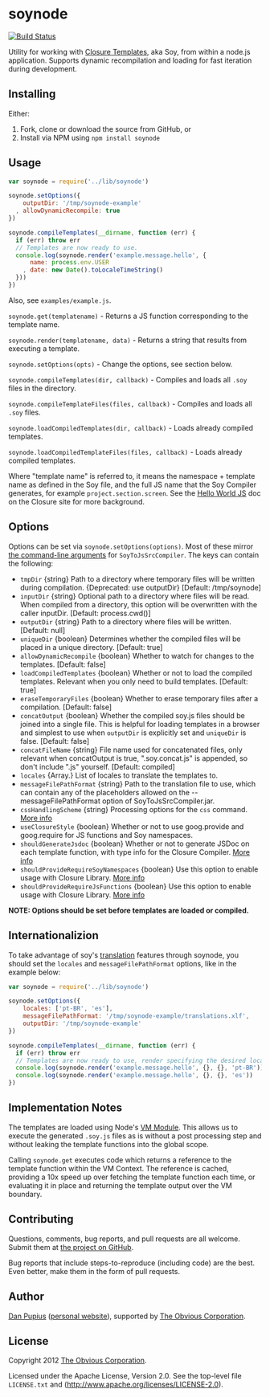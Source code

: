 soynode
=======

[![Build Status](https://travis-ci.org/Medium/soynode.svg)](https://travis-ci.org/Medium/soynode)

Utility for working with [Closure Templates](https://developers.google.com/closure/templates/),
aka Soy, from within a node.js application.  Supports dynamic recompilation and loading for fast
iteration during development.

Installing
----------

Either:

1. Fork, clone or download the source from GitHub, or
2. Install via NPM using `npm install soynode`


Usage
-----

```js
var soynode = require('../lib/soynode')

soynode.setOptions({
    outputDir: '/tmp/soynode-example'
  , allowDynamicRecompile: true
})

soynode.compileTemplates(__dirname, function (err) {
  if (err) throw err
  // Templates are now ready to use.
  console.log(soynode.render('example.message.hello', {
      name: process.env.USER
    , date: new Date().toLocaleTimeString()
  }))
})
```

Also, see `examples/example.js`.

`soynode.get(templatename)` - Returns a JS function corresponding to the template name.

`soynode.render(templatename, data)` - Returns a string that results from executing a template.

`soynode.setOptions(opts)` - Change the options, see section below.

`soynode.compileTemplates(dir, callback)` - Compiles and loads all `.soy` files in the directory.

`soynode.compileTemplateFiles(files, callback)` - Compiles and loads all `.soy` files.

`soynode.loadCompiledTemplates(dir, callback)` - Loads already compiled templates.

`soynode.loadCompiledTemplateFiles(files, callback)` - Loads already compiled templates.

Where "template name" is referred to, it means the namespace + template name as defined in the Soy
file, and the full JS name that the Soy Compiler generates, for example `project.section.screen`.
See the [Hello World JS](https://developers.google.com/closure/templates/docs/helloworld_js) doc on
the Closure site for more background.

Options
-------

Options can be set via `soynode.setOptions(options)`. Most of these mirror 
[the command-line arguments](https://developers.google.com/closure/templates/docs/javascript_usage)
for `SoyToJsSrcCompiler`. The keys can contain the following:

- `tmpDir` {string} Path to a directory where temporary files will be written during compilation. {Deprecated: use outputDir}
  [Default: /tmp/soynode]
- `inputDir` {string} Optional path to a directory where files will be read. When compiled from a directory, this option will be overwritten with the caller inputDir. [Default: process.cwd()]
- `outputDir` {string} Path to a directory where files will be written. [Default: null]
- `uniqueDir` {boolean} Determines whether the compiled files will be placed in a unique directory. [Default: true]
- `allowDynamicRecompile` {boolean} Whether to watch for changes to the templates. [Default: false]
- `loadCompiledTemplates` {boolean} Whether or not to load the compiled templates. Relevant when you only need to build templates. [Default: true]
- `eraseTemporaryFiles` {boolean} Whether to erase temporary files after a compilation.
[Default: false]
- `concatOutput` {boolean} Whether the compiled soy.js files should be joined into a single file. This is helpful for loading templates in a browser and simplest to use when `outputDir` is explicitly set and `uniqueDir` is false. [Default: false]
- `concatFileName` {string} File name used for concatenated files, only relevant when concatOutput is true, ".soy.concat.js" is appended, so don't include ".js" yourself. [Default: compiled]
- `locales` {Array.<string>} List of locales to translate the templates to.
- `messageFilePathFormat` {string} Path to the translation file to use, which can contain any of the placeholders allowed on the --messageFilePathFormat option of SoyToJsSrcCompiler.jar.
- `cssHandlingScheme` {string} Processing options for the `css` command. [More info](https://developers.google.com/closure/templates/docs/commands#css)
- `useClosureStyle` {boolean} Whether or not to use goog.provide and goog.require for JS functions and Soy namespaces.
- `shouldGenerateJsdoc` {boolean} Whether or not to generate JSDoc on each template function, with type info for the Closure Compiler. [More info](https://developers.google.com/closure/templates/docs/javascript_usage)
- `shouldProvideRequireSoyNamespaces` {boolean} Use this option to enable usage with Closure Library. [More info](https://developers.google.com/closure/templates/docs/javascript_usage)
- `shouldProvideRequireJsFunctions` {boolean} Use this option to enable usage with Closure Library. [More info](https://developers.google.com/closure/templates/docs/javascript_usage)

**NOTE: Options should be set before templates are loaded or compiled.**

Internationalizion
--------------------

To take advantage of soy's [translation](https://developers.google.com/closure/templates/docs/translation) features through soynode, you should set the `locales` and `messageFilePathFormat` options, like in the example below:

```js
var soynode = require('../lib/soynode')

soynode.setOptions({
    locales: ['pt-BR', 'es'],
    messageFilePathFormat: '/tmp/soynode-example/translations.xlf',
    outputDir: '/tmp/soynode-example'
})

soynode.compileTemplates(__dirname, function (err) {
  if (err) throw err
  // Templates are now ready to use, render specifying the desired locale.
  console.log(soynode.render('example.message.hello', {}, {}, 'pt-BR'))
  console.log(soynode.render('example.message.hello', {}, {}, 'es'))
})
```

Implementation Notes
--------------------

The templates are loaded using Node's [VM Module](http://nodejs.org/api/vm.html).  This allows us to
execute the generated `.soy.js` files as is without a post processing step and without leaking the
template functions into the global scope.

Calling `soynode.get` executes code which returns a reference to the template function within the
VM Context.  The reference is cached, providing a 10x speed up over fetching the template function
each time, or evaluating it in place and returning the template output over the VM boundary.

Contributing
------------

Questions, comments, bug reports, and pull requests are all welcome. Submit them at
[the project on GitHub](https://github.com/Obvious/soynode/).

Bug reports that include steps-to-reproduce (including code) are the best. Even better, make them in
the form of pull requests.

Author
------

[Dan Pupius](https://github.com/dpup)
([personal website](http://pupius.co.uk/about/)), supported by
[The Obvious Corporation](http://obvious.com/).

License
-------

Copyright 2012 [The Obvious Corporation](http://obvious.com/).

Licensed under the Apache License, Version 2.0.
See the top-level file `LICENSE.txt` and
(http://www.apache.org/licenses/LICENSE-2.0).
